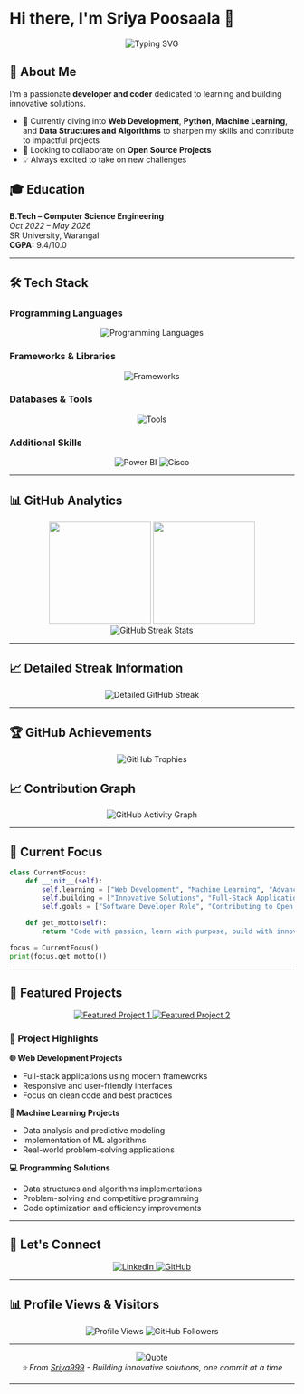 # Hi there, I'm Sriya Poosaala 👋

<div align="center">
  <img src="https://readme-typing-svg.herokuapp.com?font=Fira+Code&size=30&duration=3000&pause=1000&color=00D8FF&center=true&vCenter=true&width=600&height=100&lines=Software+Developer;Problem+Solver;Tech+Enthusiast;ML+Enthusiast" alt="Typing SVG" />
</div>

## 🚀 About Me

I'm a passionate **developer and coder** dedicated to learning and building innovative solutions.

- 🔭 Currently diving into **Web Development**, **Python**, **Machine Learning**, and **Data Structures and Algorithms** to sharpen my skills and contribute to impactful projects
- 👯 Looking to collaborate on **Open Source Projects**
- 💡 Always excited to take on new challenges

## 🎓 Education

**B.Tech – Computer Science Engineering**  
*Oct 2022 – May 2026*  
SR University, Warangal  
**CGPA:** 9.4/10.0

---

## 🛠️ Tech Stack

### Programming Languages
<p align="center">
  <img src="https://skillicons.dev/icons?i=python,java,c,html,css,js" alt="Programming Languages" />
</p>

### Frameworks & Libraries
<p align="center">
  <img src="https://skillicons.dev/icons?i=bootstrap" alt="Frameworks" />
</p>

### Databases & Tools
<p align="center">
  <img src="https://skillicons.dev/icons?i=mysql,mongodb,git,github,vscode,aws" alt="Tools" />
</p>

### Additional Skills
<p align="center">
  <img src="https://img.shields.io/badge/Power%20BI-F2C811?style=for-the-badge&logo=powerbi&logoColor=black" alt="Power BI"/>
  <img src="https://img.shields.io/badge/Cisco-049fd9?style=for-the-badge&logo=cisco&logoColor=white" alt="Cisco"/>
</p>

---

## 📊 GitHub Analytics

<div align="center">
  <img height="180em" src="https://github-readme-stats.vercel.app/api?username=Sriya999&show_icons=true&theme=tokyonight&include_all_commits=true&count_private=true&hide_border=true&bg_color=0D1117&title_color=58A6FF&icon_color=58A6FF&text_color=C9D1D9"/>
  <img height="180em" src="https://github-readme-stats.vercel.app/api/top-langs/?username=Sriya999&layout=compact&theme=tokyonight&hide_border=true&bg_color=0D1117&title_color=58A6FF&text_color=C9D1D9"/>
</div>

<div align="center">
  <img src="https://github-readme-streak-stats.herokuapp.com/?user=Sriya999&theme=tokyonight&hide_border=true&background=0D1117&stroke=58A6FF&ring=58A6FF&fire=FFA500&currStreakLabel=58A6FF&dates=58A6FF" alt="GitHub Streak Stats"/>
</div>

---

## 📈 Detailed Streak Information

<div align="center">
  <img src="https://streak-stats.demolab.com/?user=Sriya999&theme=tokyonight&hide_border=true&date_format=M%20j%5B%2C%20Y%5D&background=0D1117&stroke=58A6FF&ring=58A6FF&fire=FFA500&currStreakLabel=58A6FF&sideLabels=58A6FF&dates=58A6FF" alt="Detailed GitHub Streak"/>
</div>

---

## 🏆 GitHub Achievements

<div align="center">
  <img src="https://github-profile-trophy.vercel.app/?username=Sriya999&theme=tokyonight&no-frame=true&no-bg=false&column=7&margin-w=15&margin-h=15" alt="GitHub Trophies"/>
</div>


## 📈 Contribution Graph

<div align="center">
  <img src="https://github-readme-activity-graph.vercel.app/graph?username=Sriya999&theme=github-compact&hide_border=true&bg_color=0D1117&color=58A6FF&line=58A6FF&point=FFFFFF" alt="GitHub Activity Graph"/>
</div>

---

## 🎯 Current Focus

```python
class CurrentFocus:
    def __init__(self):
        self.learning = ["Web Development", "Machine Learning", "Advanced DSA"]
        self.building = ["Innovative Solutions", "Full-Stack Applications", "ML Projects"]
        self.goals = ["Software Developer Role", "Contributing to Open Source", "Building Impactful Projects"]
    
    def get_motto(self):
        return "Code with passion, learn with purpose, build with innovation"

focus = CurrentFocus()
print(focus.get_motto())
```

---

## 🌟 Featured Projects

<div align="center">
  <a href="https://github.com/Sriya999">
    <img src="https://github-readme-stats.vercel.app/api/pin/?username=Sriya999&repo=repository-name&theme=tokyonight&hide_border=true&bg_color=0D1117&title_color=58A6FF&text_color=C9D1D9" alt="Featured Project 1"/>
  </a>
  <a href="https://github.com/Sriya999">
    <img src="https://github-readme-stats.vercel.app/api/pin/?username=Sriya999&repo=repository-name&theme=tokyonight&hide_border=true&bg_color=0D1117&title_color=58A6FF&text_color=C9D1D9" alt="Featured Project 2"/>
  </a>
</div>

### 💼 Project Highlights

**🌐 Web Development Projects**
- Full-stack applications using modern frameworks
- Responsive and user-friendly interfaces
- Focus on clean code and best practices

**🤖 Machine Learning Projects**
- Data analysis and predictive modeling
- Implementation of ML algorithms
- Real-world problem-solving applications

**💻 Programming Solutions**
- Data structures and algorithms implementations
- Problem-solving and competitive programming
- Code optimization and efficiency improvements

---

## 🤝 Let's Connect

<div align="center">
  <a href="https://www.linkedin.com/in/sriya-poosaala-37a6622ba/">
    <img src="https://img.shields.io/badge/LinkedIn-0077B5?style=for-the-badge&logo=linkedin&logoColor=white" alt="LinkedIn"/>
  </a>
  <a href="https://github.com/Sriya999">
    <img src="https://img.shields.io/badge/GitHub-100000?style=for-the-badge&logo=github&logoColor=white" alt="GitHub"/>
  </a>
</div>

---

## 📊 Profile Views & Visitors

<div align="center">
  <img src="https://komarev.com/ghpvc/?username=Sriya999&label=Profile%20Views&color=58A6FF&style=for-the-badge" alt="Profile Views"/>
  <img src="https://img.shields.io/github/followers/Sriya999?label=Followers&style=for-the-badge&color=58A6FF" alt="GitHub Followers"/>
</div>

---

<div align="center">
  <img src="https://quotes-github-readme.vercel.app/api?type=horizontal&theme=dark&quote=Innovation%20distinguishes%20between%20a%20leader%20and%20a%20follower&author=Steve%20Jobs" alt="Quote"/>
</div>

<div align="center">
  <i>⭐ From <a href="https://github.com/Sriya999">Sriya999</a> - Building innovative solutions, one commit at a time</i>
</div>

---
